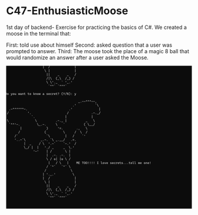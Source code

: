 # C47-EnthusiasticMoose
1st day of backend-
Exercise for practicing the basics of C#. We created a moose in the terminal that:

First: told use about himself
Second: asked question that a user was prompted to answer.
Third: The moose took the place of a magic 8 ball that would randomize an answer after a user asked the Moose.

![](/2021-05-21%2015_28_45-Program.cs%20-%20EnthusiasticMoose%20-%20Visual%20Studio%20Code.png)
